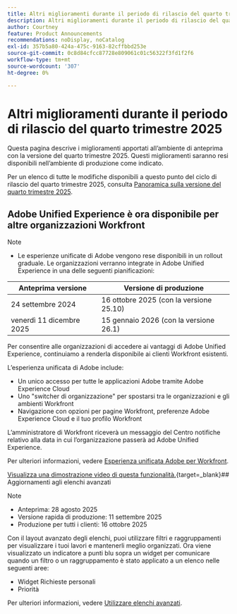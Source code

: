 ```yaml
---
title: Altri miglioramenti durante il periodo di rilascio del quarto trimestre 2025
description: Altri miglioramenti durante il periodo di rilascio del quarto trimestre 2025
author: Courtney
feature: Product Announcements
recommendations: noDisplay, noCatalog
exl-id: 357b5a80-424a-475c-9163-82cffbbd253e
source-git-commit: 0c8d84cfcc87728e809061c01c56322f3fd1f2f6
workflow-type: tm+mt
source-wordcount: '307'
ht-degree: 0%

---
```


# Altri miglioramenti durante il periodo di rilascio del quarto trimestre 2025

Questa pagina descrive i miglioramenti apportati all’ambiente di anteprima con la versione del quarto trimestre 2025. Questi miglioramenti saranno resi disponibili nell’ambiente di produzione come indicato.

Per un elenco di tutte le modifiche disponibili a questo punto del ciclo di rilascio del quarto trimestre 2025, consulta [Panoramica sulla versione del quarto trimestre 2025](/help/quicksilver/product-announcements/product-releases/25-q4-release-activity/25-q4-release-overview.md).

## Adobe Unified Experience è ora disponibile per altre organizzazioni Workfront

>[!NOTE]
>
>* Le esperienze unificate di Adobe vengono rese disponibili in un rollout graduale. Le organizzazioni verranno integrate in Adobe Unified Experience in una delle seguenti pianificazioni:
>
>| Anteprima versione | Versione di produzione |
>|---|---|
>| 24 settembre 2024 | 16 ottobre 2025 (con la versione 25.10) |
>| venerdì 11 dicembre 2025 | 15 gennaio 2026 (con la versione 26.1) |

Per consentire alle organizzazioni di accedere ai vantaggi di Adobe Unified Experience, continuiamo a renderla disponibile ai clienti Workfront esistenti.

L’esperienza unificata di Adobe include:

* Un unico accesso per tutte le applicazioni Adobe tramite Adobe Experience Cloud
* Uno &quot;switcher di organizzazione&quot; per spostarsi tra le organizzazioni e gli ambienti Workfront
* Navigazione con opzioni per pagine Workfront, preferenze Adobe Experience Cloud e il tuo profilo Workfront

L’amministratore di Workfront riceverà un messaggio del Centro notifiche relativo alla data in cui l’organizzazione passerà ad Adobe Unified Experience.

Per ulteriori informazioni, vedere [Esperienza unificata Adobe per Workfront](/help/quicksilver/workfront-basics/navigate-workfront/workfront-navigation/adobe-unified-experience.md).

[Visualizza una dimostrazione video di questa funzionalità.](https://video.tv.adobe.com/v/3412388/){target=_blank}## Aggiornamenti agli elenchi avanzati

>[!NOTE]
>
>* Anteprima: 28 agosto 2025
>* Versione rapida di produzione: 11 settembre 2025
>* Produzione per tutti i clienti: 16 ottobre 2025

Con il layout avanzato degli elenchi, puoi utilizzare filtri e raggruppamenti per visualizzare i tuoi lavori e mantenerli meglio organizzati. Ora viene visualizzato un indicatore a punti blu sopra un widget per comunicare quando un filtro o un raggruppamento è stato applicato a un elenco nelle seguenti aree:

* Widget Richieste personali
* Priorità

Per ulteriori informazioni, vedere [Utilizzare elenchi avanzati](/help/quicksilver/workfront-basics/navigate-workfront/use-lists/enhanced-lists.md).
